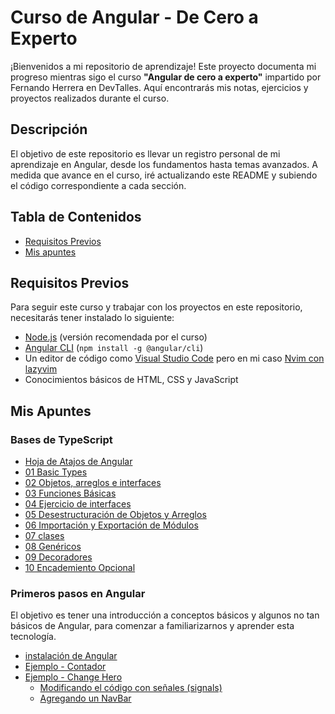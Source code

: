 # Curso de Angular - De Cero a Experto

¡Bienvenidos a mi repositorio de aprendizaje! Este proyecto documenta mi progreso mientras sigo el curso **"Angular de cero a experto"** impartido por Fernando Herrera en DevTalles. Aquí encontrarás mis notas, ejercicios y proyectos realizados durante el curso.

## Descripción

El objetivo de este repositorio es llevar un registro personal de mi aprendizaje en Angular, desde los fundamentos hasta temas avanzados. A medida que avance en el curso, iré actualizando este README y subiendo el código correspondiente a cada sección.

## Tabla de Contenidos

- [Requisitos Previos](#requisitos-previos)
- [Mis apuntes](#mis-apuntes)

## Requisitos Previos

Para seguir este curso y trabajar con los proyectos en este repositorio, necesitarás tener instalado lo siguiente:

- [Node.js](https://nodejs.org/) (versión recomendada por el curso)
- [Angular CLI](https://angular.io/cli) (`npm install -g @angular/cli`)
- Un editor de código como [Visual Studio Code](https://code.visualstudio.com/) pero en mi caso [Nvim con lazyvim](https://www.lazyvim.org/installation)
- Conocimientos básicos de HTML, CSS y JavaScript

## Mis Apuntes

### Bases de TypeScript

- [Hoja de Atajos de Angular](./markdown/angular-cheat-sheet.pdf)
- [01 Basic Types](./markdown/01-basic-types.md)
- [02 Objetos, arreglos e interfaces](/markdown/02-objects-interfaces.md)
- [03 Funciones Básicas](./markdown/03-basic-functions.md)
- [04 Ejercicio de interfaces](./markdown/04-homework-types.md)
- [05 Desestructuración de Objetos y Arreglos](./markdown/05-desestructuring-Objects-Arrays.md)
- [06 Importación y Exportación de Módulos](./markdown/06-import-export.md)
- [07 clases](./markdown/07-clases.md)
- [08 Genéricos](./markdown/08-generics.md)
- [09 Decoradores](./markdown/09-decorators.md)
- [10 Encademiento Opcional](./markdown/)

### Primeros pasos en Angular

El objetivo es tener una introducción a conceptos básicos y algunos no tan básicos de Angular, para comenzar a familiarizarnos y aprender esta tecnología.

- [instalación de Angular](./markdown/01-bases.md)
- [Ejemplo - Contador](/markdown/ejemplo-contador.md)
- [Ejemplo - Change Hero](./markdown/ejemplo-change-Hero.md)
  - [Modificando el código con señales (signals)](./markdown/signals.md)
  - [Agregando un NavBar](./markdown/navbar.md)
